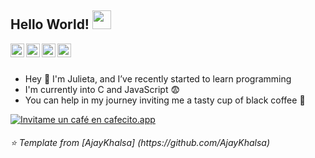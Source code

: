 ## Hello World! <img src="https://raw.githubusercontent.com/iampavangandhi/iampavangandhi/master/gifs/Hi.gif" width="30px"></h2>

<a href="https://twitter.com/julycir">
  <img align="left" alt="Julycir's Twitter" width="22px" src="https://cdn.jsdelivr.net/npm/simple-icons@v3/icons/twitter.svg" />
</a>
<a href="https://www.linkedin.com/in/julycir/">
  <img align="left" alt="Julycir's Linkdein" width="22px" src="https://cdn.jsdelivr.net/npm/simple-icons@v3/icons/linkedin.svg" />
</a>
<a href="https://github.com/julycir">
  <img align="left" alt="Julycir's Github" width="22px" src="https://cdn.jsdelivr.net/npm/simple-icons@v3/icons/github.svg" />
</a>
<a href="https://t.me/julycir">
  <img align="left" alt="Julycir's Telegram" width="22px" src="https://cdn.jsdelivr.net/npm/simple-icons@v3/icons/telegram.svg" />
</a>
<br />
<br />

- Hey 👋 I'm Julieta, and I’ve recently started to learn programming
- I'm currently into C and JavaScript :fearful:
- You can help in my journey inviting me a tasty cup of black coffee :sparkling_heart:

<a href='https://cafecito.app/julycir' rel='noopener' target='_blank'><img srcset='https://cdn.cafecito.app/imgs/buttons/button_5.png 1x, https://cdn.cafecito.app/imgs/buttons/button_5_2x.png 2x, https://cdn.cafecito.app/imgs/buttons/button_5_3.75x.png 3.75x' src='https://cdn.cafecito.app/imgs/buttons/button_5.png' alt='Invitame un café en cafecito.app' /></a>
<br />

<h6> ⭐️ Template from [AjayKhalsa] (https://github.com/AjayKhalsa) </h6>
